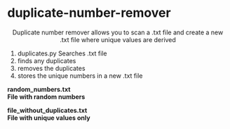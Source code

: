 # duplicate-number-remover

<p align="center">Duplicate number remover allows you to scan a .txt file and create a new .txt file where unique values are derived
    <br> 
</p>

1. duplicates.py Searches .txt file
2. finds any duplicates
3. removes the duplicates
4. stores the unique numbers in a new .txt file

<b>random_numbers.txt<b><br>
File with random numbers
<br>

<b>file_without_duplicates.txt<b><br>
File with unique values only
